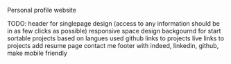 Personal profile website

TODO:
header for singlepage design (access to any information should be in as few clicks as possible)
responsive space design backgournd for start
sortable projects based on langues used
github links to projects
live links to projects
add resume page
contact me
footer with indeed, linkedin, github,
make mobile friendly
